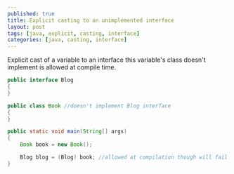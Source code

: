 ```yaml
---
published: true
title: Explicit casting to an unimplemented interface
layout: post
tags: [java, explicit, casting, interface]
categories: [java, casting, interface]
---
```

Explicit cast of a variable to an interface this variable's class doesn't implement is allowed at compile time.

```java
public interface Blog 
{
}

public class Book //doesn't implement Blog interface
{
}

public static void main(String[] args)
{
    Book book = new Book();

    Blog blog = (Blog) book; //allowed at compilation though will fail with RuntimeException ClassNotFoundException at run-time.
}
```